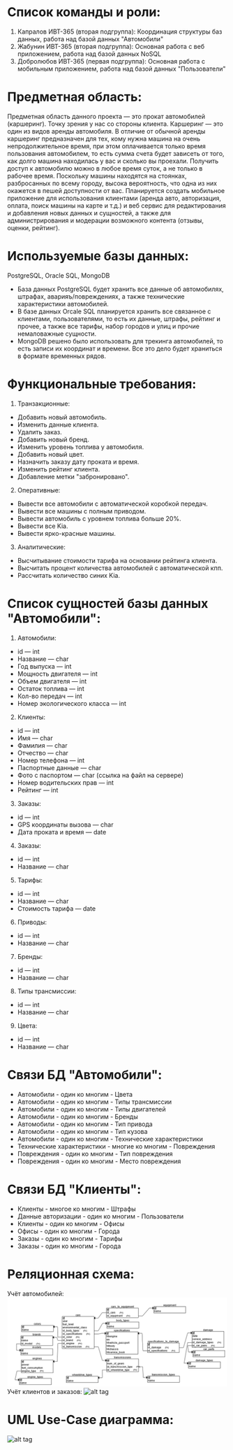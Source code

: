 # Cписок команды и роли:
1. Капралов ИВТ-365 (вторая подгруппа): Координация структуры баз данных, работа над базой данных "Автомобили"
2. Жабунин ИВТ-365 (вторая подгруппа): Основная работа с веб приложением, работа над базой данных NoSQL
3. Добролюбов ИВТ-365 (первая подгруппа): Основная работа с мобильным приложением, работа над базой данных "Пользователи"

# Предметная область:
Предметная область данного проекта — это прокат автомобилей (каршеринг). Точку зрения у нас со стороны клиента.
Каршеринг — это один из видов аренды автомобиля. В отличие от обычной аренды каршеринг предназначен для тех, кому нужна машина на очень непродолжительное время, при этом оплачивается только время пользования автомобилем, то есть сумма счета будет зависеть от того, как долго машина находилась у вас и сколько вы проехали. Получить доступ к автомобилю можно в любое время суток, а не только в рабочее время. Поскольку машины находятся на стоянках, разбросанных по всему городу, высока вероятность, что одна из них окажется в пешей доступности от вас.
Планируется создать мобильное приложение для использования клиентами (аренда авто, авторизация, оплата, поиск машины на карте и т.д.) и веб сервис для редактирования и добавления новых данных и сущностей, а также для администрирования и модерации возможного контента (отзывы, оценки, рейтинг).

# Используемые базы данных:
PostgreSQL, Oracle SQL, MongoDB
* База данных PostgreSQL будет хранить все данные об автомобилях, штрафах, аварияъ/повреждениях, а также технические характеристики автомобилей.
* В базе данных Orcale SQL планируется хранить все связанное с клиентами, пользователями, то есть их данные, штрафы, рейтинг и прочее, а также все тарифы, набор городов и улиц и прочие немаловажные сущности.
* MongoDB решено было использовать для трекинга автомобилей, то есть записи их координат и времени. Все это дело будет храниться в формате временных рядов.

# Функциональные требования:
1. Транзакционные:
* Добавить новый автомобиль.
* Изменить данные клиента.
* Удалить заказ.
* Добавить новый бренд.
* Изменить уровень топлива у автомобиля.
* Добавить новый цвет.
* Назначить заказу дату проката и время.
* Изменить рейтинг клиента.
* Добавление метки "забронировано".
2. Оперативные:
* Вывести все автомобили с автоматической коробкой передач.
* Вывести все машины с полным приводом.
* Вывести автомобиль с уровнем топлива больше 20%.
* Вывести все Kia.
* Вывести ярко-красные машины.
3. Аналитические:
* Высчитывание стоимости тарифа на основании рейтинга клиента.
* Высчитать процент количества автомобилей с автоматической кпп.
* Рассчитать количество синих Kia.

# Список сущностей базы данных "Автомобили":
1. Автомобили:
* id — int
* Название — char
* Год выпуска — int
* Мощность двигателя — int
* Объем двигателя — int
* Остаток топлива — int
* Кол-во передач — int
* Номер экологического класса — int
2. Клиенты:
* id — int
* Имя — char
* Фамилия — char
* Отчество — char
* Номер телефона — int
* Паспортные данные — char
* Фото с паспортом — char (ссылка на файл на сервере)
* Номер водительских прав — int
* Рейтинг — int
3. Заказы:
* id — int
* GPS координаты вызова — char
* Дата проката и время — date
4. Заказы:
* id — int
* Название — char
5. Тарифы:
* id — int
* Название — char
* Стоимость тарифа — date
6. Приводы:
* id — int
* Название — char
7. Бренды:
* id — int
* Название — char
8. Типы трансмиссии:
* id — int
* Название — char
9. Цвета:
* id — int
* Название — char

# Связи БД "Автомобили":
* Автомобили - один ко многим - Цвета
* Автомобили - один ко многим - Типы трансмиссии
* Автомобили - один ко многим - Типы двигателей
* Автомобили - один ко многим - Бренды
* Автомобили - один ко многим - Тип привода
* Автомобили - один ко многим - Тип кузова
* Автомобили - один ко многим - Технические характеристики
* Технические характеристики - многие ко многим - Повреждения
* Повреждения - один ко многим - Тип повреждения
* Повреждения - один ко многим - Место повреждения

# Связи БД "Клиенты":
* Клиенты - многое ко многим - Штрафы
* Данные авторизации - один ко многим - Пользователи
* Клиенты - один ко многим - Офисы
* Офисы - один ко многим - Города
* Заказы - один ко многим - Тарифы
* Заказы - один ко многим - Города

# Реляционная схема:
Учёт автомобилей:
![alt tag](https://github.com/xdhao/carsharingDBMS/blob/main/Images/CarDiagramImage.png)
Учёт клиентов и заказов:
![alt tag](https://sun9-14.userapi.com/impg/WYJtG_X6Wu5lstqlTNwFmWTVsr6zH3pOYx16Eg/vlHuhAqM11I.jpg?size=988x547&quality=96&sign=5f917f3b3d6d65eca67133969892970d&type=album)
# UML Use-Case диаграмма: 
![alt tag](https://sun9-20.userapi.com/impg/xSm6JcvnS8Khi4089h4X_FRRedFUsE08giTtSQ/Rpb5QyqvnBc.jpg?size=483x542&quality=96&sign=00ddf7ba4b5795e06b81b7092721460c&type=album)
